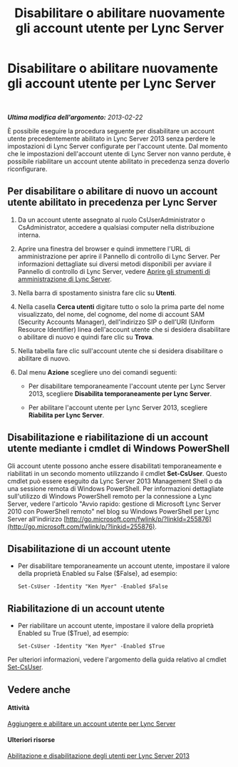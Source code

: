 ﻿---
title: Disabilitare o abilitare nuovamente gli account utente per Lync Server
TOCTitle: Disabilitare o abilitare nuovamente gli account utente per Lync Server
ms:assetid: 12497d00-f665-4a97-be68-854c5a8be4fc
ms:mtpsurl: https://technet.microsoft.com/it-it/library/Gg429696(v=OCS.15)
ms:contentKeyID: 49299734
ms.date: 08/24/2015
mtps_version: v=OCS.15
ms.translationtype: HT
---

# Disabilitare o abilitare nuovamente gli account utente per Lync Server

 

_**Ultima modifica dell'argomento:** 2013-02-22_

È possibile eseguire la procedura seguente per disabilitare un account utente precedentemente abilitato in Lync Server 2013 senza perdere le impostazioni di Lync Server configurate per l'account utente. Dal momento che le impostazioni dell'account utente di Lync Server non vanno perdute, è possibile riabilitare un account utente abilitato in precedenza senza doverlo riconfigurare.

## Per disabilitare o abilitare di nuovo un account utente abilitato in precedenza per Lync Server

1.  Da un account utente assegnato al ruolo CsUserAdministrator o CsAdministrator, accedere a qualsiasi computer nella distribuzione interna.

2.  Aprire una finestra del browser e quindi immettere l'URL di amministrazione per aprire il Pannello di controllo di Lync Server. Per informazioni dettagliate sui diversi metodi disponibili per avviare il Pannello di controllo di Lync Server, vedere [Aprire gli strumenti di amministrazione di Lync Server](lync-server-2013-open-lync-server-administrative-tools.md).

3.  Nella barra di spostamento sinistra fare clic su **Utenti**.

4.  Nella casella **Cerca utenti** digitare tutto o solo la prima parte del nome visualizzato, del nome, del cognome, del nome di account SAM (Security Accounts Manager), dell'indirizzo SIP o dell'URI (Uniform Resource Identifier) linea dell'account utente che si desidera disabilitare o abilitare di nuovo e quindi fare clic su **Trova**.

5.  Nella tabella fare clic sull'account utente che si desidera disabilitare o abilitare di nuovo.

6.  Dal menu **Azione** scegliere uno dei comandi seguenti:
    
      - Per disabilitare temporaneamente l'account utente per Lync Server 2013, scegliere **Disabilita temporaneamente per Lync Server**.
    
      - Per abilitare l'account utente per Lync Server 2013, scegliere **Riabilita per Lync Server**.

## Disabilitazione e riabilitazione di un account utente mediante i cmdlet di Windows PowerShell

Gli account utente possono anche essere disabilitati temporaneamente e riabilitati in un secondo momento utilizzando il cmdlet **Set-CsUser**. Questo cmdlet può essere eseguito da Lync Server 2013 Management Shell o da una sessione remota di Windows PowerShell. Per informazioni dettagliate sull'utilizzo di Windows PowerShell remoto per la connessione a Lync Server, vedere l'articolo "Avvio rapido: gestione di Microsoft Lync Server 2010 con PowerShell remoto" nel blog su Windows PowerShell per Lync Server all'indirizzo [http://go.microsoft.com/fwlink/p/?linkId=255876](http://go.microsoft.com/fwlink/p/?linkid=255876).

## Disabilitazione di un account utente

  - Per disabilitare temporaneamente un account utente, impostare il valore della proprietà Enabled su False ($False), ad esempio:
    
        Set-CsUser -Identity "Ken Myer" -Enabled $False

## Riabilitazione di un account utente

  - Per riabilitare un account utente, impostare il valore della proprietà Enabled su True ($True), ad esempio:
    
        Set-CsUser -Identity "Ken Myer" -Enabled $True

Per ulteriori informazioni, vedere l'argomento della guida relativo al cmdlet [Set-CsUser](https://docs.microsoft.com/en-us/powershell/module/skype/Set-CsUser).

## Vedere anche

#### Attività

[Aggiungere e abilitare un account utente per Lync Server](lync-server-2013-add-and-enable-user-account-for-lync-server.md)  

#### Ulteriori risorse

[Abilitazione e disabilitazione degli utenti per Lync Server 2013](lync-server-2013-enabling-and-disabling-users-for-lync-server.md)

